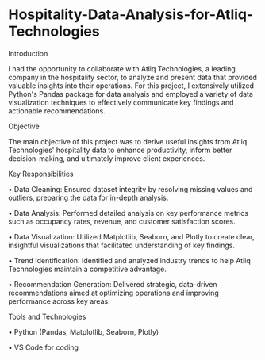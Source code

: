 # Hospitality-Data-Analysis-for-Atliq-Technologies

Introduction

I had the opportunity to collaborate with Atliq Technologies, a leading company in the hospitality sector, 
to analyze and present data that provided valuable insights into their operations. For this project, 
I extensively utilized Python's Pandas package for data analysis and employed a variety of data visualization techniques to effectively communicate key findings and actionable recommendations.

Objective

The main objective of this project was to derive useful insights from Atliq Technologies' hospitality data to enhance productivity, 
inform better decision-making, and ultimately improve client experiences.

Key Responsibilities

• Data Cleaning: Ensured dataset integrity by resolving missing values and outliers, preparing the data for in-depth analysis.

• Data Analysis: Performed detailed analysis on key performance metrics such as occupancy rates, revenue, and customer satisfaction scores.

• Data Visualization: Utilized Matplotlib, Seaborn, and Plotly to create clear, insightful visualizations that facilitated understanding of key findings.

• Trend Identification: Identified and analyzed industry trends to help Atliq Technologies maintain a competitive advantage.

• Recommendation Generation: Delivered strategic, data-driven recommendations aimed at optimizing operations and improving performance across key areas.

Tools and Technologies

• Python (Pandas, Matplotlib, Seaborn, Plotly)

• VS Code for coding
